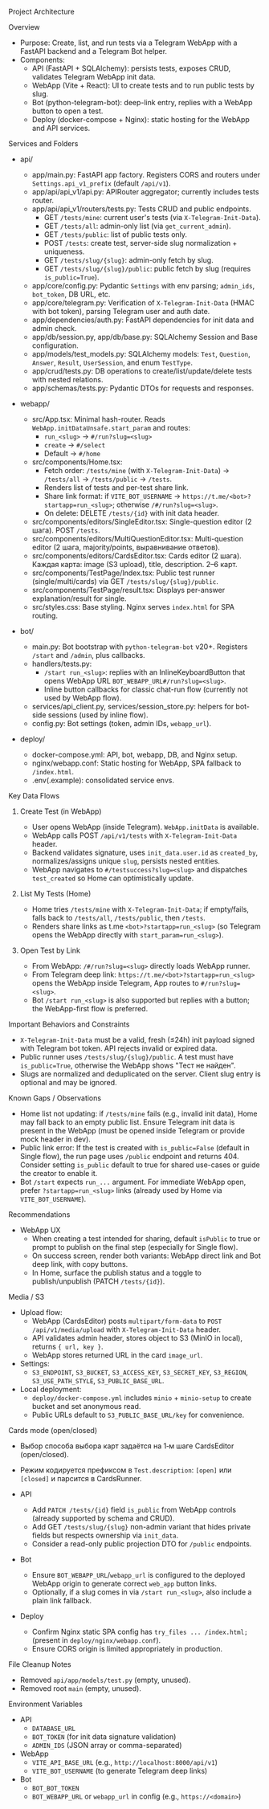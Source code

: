 Project Architecture

Overview

- Purpose: Create, list, and run tests via a Telegram WebApp with a FastAPI backend and a Telegram Bot helper.
- Components:
  - API (FastAPI + SQLAlchemy): persists tests, exposes CRUD, validates Telegram WebApp init data.
  - WebApp (Vite + React): UI to create tests and to run public tests by slug.
  - Bot (python-telegram-bot): deep-link entry, replies with a WebApp button to open a test.
  - Deploy (docker-compose + Nginx): static hosting for the WebApp and API services.

Services and Folders

- api/
  - app/main.py: FastAPI app factory. Registers CORS and routers under `Settings.api_v1_prefix` (default `/api/v1`).
  - app/api/api_v1/api.py: APIRouter aggregator; currently includes tests router.
  - app/api/api_v1/routers/tests.py: Tests CRUD and public endpoints.
    - GET `/tests/mine`: current user's tests (via `X-Telegram-Init-Data`).
    - GET `/tests/all`: admin-only list (via `get_current_admin`).
    - GET `/tests/public`: list of public tests only.
    - POST `/tests`: create test, server-side slug normalization + uniqueness.
    - GET `/tests/slug/{slug}`: admin-only fetch by slug.
    - GET `/tests/slug/{slug}/public`: public fetch by slug (requires `is_public=True`).
  - app/core/config.py: Pydantic `Settings` with env parsing; `admin_ids`, `bot_token`, DB URL, etc.
  - app/core/telegram.py: Verification of `X-Telegram-Init-Data` (HMAC with bot token), parsing Telegram user and auth date.
  - app/dependencies/auth.py: FastAPI dependencies for init data and admin check.
  - app/db/session.py, app/db/base.py: SQLAlchemy Session and Base configuration.
  - app/models/test_models.py: SQLAlchemy models: `Test`, `Question`, `Answer`, `Result`, `UserSession`, and enum `TestType`.
  - app/crud/tests.py: DB operations to create/list/update/delete tests with nested relations.
  - app/schemas/tests.py: Pydantic DTOs for requests and responses.

- webapp/
  - src/App.tsx: Minimal hash-router. Reads `WebApp.initDataUnsafe.start_param` and routes:
    - `run_<slug>` → `#/run?slug=<slug>`
    - `create` → `#/select`
    - Default → `#/home`
  - src/components/Home.tsx:
    - Fetch order: `/tests/mine` (with `X-Telegram-Init-Data`) → `/tests/all` → `/tests/public` → `/tests`.
    - Renders list of tests and per-test share link.
    - Share link format: if `VITE_BOT_USERNAME` → `https://t.me/<bot>?startapp=run_<slug>`; otherwise `/#/run?slug=<slug>`.
    - On delete: DELETE `/tests/{id}` with init data header.
  - src/components/editors/SingleEditor.tsx: Single-question editor (2 шага). POST `/tests`.
  - src/components/editors/MultiQuestionEditor.tsx: Multi-question editor (2 шага, majority/points, выравнивание ответов).
  - src/components/editors/CardsEditor.tsx: Cards editor (2 шага). Каждая карта: image (S3 upload), title, description. 2–6 карт.
  - src/components/TestPage/Index.tsx: Public test runner (single/multi/cards) via GET `/tests/slug/{slug}/public`.
  - src/components/TestPage/result.tsx: Displays per-answer explanation/result for single.
  - src/styles.css: Base styling. Nginx serves `index.html` for SPA routing.

- bot/
  - main.py: Bot bootstrap with `python-telegram-bot` v20+. Registers `/start` and `/admin`, plus callbacks.
  - handlers/tests.py:
    - `/start run_<slug>`: replies with an InlineKeyboardButton that opens WebApp URL `BOT_WEBAPP_URL#/run?slug=<slug>`.
    - Inline button callbacks for classic chat-run flow (currently not used by WebApp flow).
  - services/api_client.py, services/session_store.py: helpers for bot-side sessions (used by inline flow).
  - config.py: Bot settings (token, admin IDs, `webapp_url`).

- deploy/
  - docker-compose.yml: API, bot, webapp, DB, and Nginx setup.
  - nginx/webapp.conf: Static hosting for WebApp, SPA fallback to `/index.html`.
  - .env(.example): consolidated service envs.

Key Data Flows

1) Create Test (in WebApp)
   - User opens WebApp (inside Telegram). `WebApp.initData` is available.
   - WebApp calls POST `/api/v1/tests` with `X-Telegram-Init-Data` header.
   - Backend validates signature, uses `init_data.user.id` as `created_by`, normalizes/assigns unique `slug`, persists nested entities.
   - WebApp navigates to `#/testsuccess?slug=<slug>` and dispatches `test_created` so Home can optimistically update.

2) List My Tests (Home)
   - Home tries `/tests/mine` with `X-Telegram-Init-Data`; if empty/fails, falls back to `/tests/all`, `/tests/public`, then `/tests`.
   - Renders share links as t.me `<bot>?startapp=run_<slug>` (so Telegram opens the WebApp directly with `start_param=run_<slug>`).

3) Open Test by Link
   - From WebApp: `/#/run?slug=<slug>` directly loads WebApp runner.
   - From Telegram deep link: `https://t.me/<bot>?startapp=run_<slug>` opens the WebApp inside Telegram, App routes to `#/run?slug=<slug>`.
   - Bot `/start run_<slug>` is also supported but replies with a button; the WebApp-first flow is preferred.

Important Behaviors and Constraints

- `X-Telegram-Init-Data` must be a valid, fresh (≤24h) init payload signed with Telegram bot token. API rejects invalid or expired data.
- Public runner uses `/tests/slug/{slug}/public`. A test must have `is_public=True`, otherwise the WebApp shows "Тест не найден".
- Slugs are normalized and deduplicated on the server. Client slug entry is optional and may be ignored.

Known Gaps / Observations

- Home list not updating: if `/tests/mine` fails (e.g., invalid init data), Home may fall back to an empty public list. Ensure Telegram init data is present in the WebApp (must be opened inside Telegram or provide mock header in dev).
- Public link error: If the test is created with `is_public=False` (default in Single flow), the run page uses `/public` endpoint and returns 404. Consider setting `is_public` default to true for shared use-cases or guide the creator to enable it.
- Bot `/start` expects `run_...` argument. For immediate WebApp open, prefer `?startapp=run_<slug>` links (already used by Home via `VITE_BOT_USERNAME`).

Recommendations

- WebApp UX
  - When creating a test intended for sharing, default `isPublic` to true or prompt to publish on the final step (especially for Single flow).
  - On success screen, render both variants: WebApp direct link and Bot deep link, with copy buttons.
  - In Home, surface the publish status and a toggle to publish/unpublish (PATCH `/tests/{id}`).

Media / S3

- Upload flow:
  - WebApp (CardsEditor) posts `multipart/form-data` to `POST /api/v1/media/upload` with `X-Telegram-Init-Data` header.
  - API validates admin header, stores object to S3 (MinIO in local), returns `{ url, key }`.
  - WebApp stores returned URL in the card `image_url`.
- Settings:
  - `S3_ENDPOINT`, `S3_BUCKET`, `S3_ACCESS_KEY`, `S3_SECRET_KEY`, `S3_REGION`, `S3_USE_PATH_STYLE`, `S3_PUBLIC_BASE_URL`.
- Local deployment:
  - `deploy/docker-compose.yml` includes `minio` + `minio-setup` to create bucket and set anonymous read.
  - Public URLs default to `S3_PUBLIC_BASE_URL/key` for convenience.

Cards mode (open/closed)

- Выбор способа выбора карт задаётся на 1‑м шаге CardsEditor (open/closed).
- Режим кодируется префиксом в `Test.description`: `[open]` или `[closed]` и парсится в CardsRunner.

- API
  - Add `PATCH /tests/{id}` field `is_public` from WebApp controls (already supported by schema and CRUD).
  - Add GET `/tests/slug/{slug}` non-admin variant that hides private fields but respects ownership via `init_data`.
  - Consider a read-only public projection DTO for `/public` endpoints.

- Bot
  - Ensure `BOT_WEBAPP_URL`/`webapp_url` is configured to the deployed WebApp origin to generate correct `web_app` button links.
  - Optionally, if a slug comes in via `/start run_<slug>`, also include a plain link fallback.

- Deploy
  - Confirm Nginx static SPA config has `try_files ... /index.html;` (present in `deploy/nginx/webapp.conf`).
  - Ensure CORS origin is limited appropriately in production.

File Cleanup Notes

- Removed `api/app/models/test.py` (empty, unused).
- Removed root `main` (empty, unused).

Environment Variables

- API
  - `DATABASE_URL`
  - `BOT_TOKEN` (for init data signature validation)
  - `ADMIN_IDS` (JSON array or comma-separated)
- WebApp
  - `VITE_API_BASE_URL` (e.g., `http://localhost:8000/api/v1`)
  - `VITE_BOT_USERNAME` (to generate Telegram deep links)
- Bot
  - `BOT_BOT_TOKEN`
  - `BOT_WEBAPP_URL` or `webapp_url` in config (e.g., `https://<domain>`)
